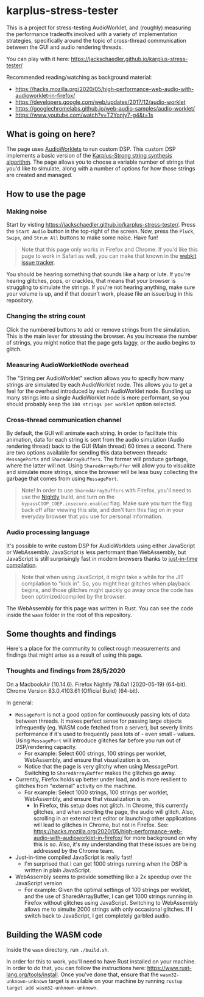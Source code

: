 # karplus-stress-tester
This is a project for stress-testing AudioWorklet, and (roughly) measuring the performance tradeoffs involved with a variety of implementation strategies, specifically around the topic of cross-thread communication between the GUI and audio rendering threads.

You can play with it here: https://jackschaedler.github.io/karplus-stress-tester/

Recommended reading/watching as background material: 
* https://hacks.mozilla.org/2020/05/high-performance-web-audio-with-audioworklet-in-firefox/
* https://developers.google.com/web/updates/2017/12/audio-worklet
* https://googlechromelabs.github.io/web-audio-samples/audio-worklet/
* https://www.youtube.com/watch?v=T2Yonjy7-g4&t=1s


## What is going on here?

The page uses [AudioWorklets](https://developers.google.com/web/updates/2017/12/audio-worklet) to run custom DSP. This custom DSP implements a basic version of the [Karplus-Strong string synthesis algorithm](https://en.wikipedia.org/wiki/Karplus%E2%80%93Strong_string_synthesis). The page allows you to choose a variable number of strings that you'd like to simulate, along with a number of options for how those strings are created and managed.


## How to use the page

### Making noise
Start by visting https://jackschaedler.github.io/karplus-stress-tester/. Press the `Start Audio` button in the top-right of the screen. Now, press the `Pluck`, `Swipe`, and `Strum All` buttons to make some noise. Have fun!

> Note that this page only works in Firefox and Chrome. If you'd like this page to work in Safari as well, you can make that known in the [webkit issue tracker](https://bugs.webkit.org/show_bug.cgi?id=182506). 

You should be hearing something that sounds like a harp or lute. If you're hearing glitches, pops, or crackles, that means that your browser is struggling to simulate the strings. If you're not hearing anything, make sure your volume is up, and if that doesn't work, please file an issue/bug in this repository.

### Changing the string count
Click the numbered buttons to add or remove strings from the simulation. This is the main lever for stressing the browser. As you increase the number of strings, you might notice that the page gets laggy, or the audio begins to glitch.

### Measuring AudioWorkletNode overhead
The "String per AudioWorklet" section allows you to specify how many strings are simulated by each AudioWorklet node. This allows you to get a feel for the overhead introduced by each AudioWorklet node. Bundling up many strings into a single AudioWorklet node is more performant, so you should probably keep the `100 strings per worklet` option selected.

### Cross-thread communication channel
By default, the GUI will animate each string. In order to facilitate this animation, data for each string is sent from the audio simulation (Audio rendering thread) back to the GUI (Main thread) 60 times a second. There are two options available for sending this data between threads: `MessagePorts` and `SharedArrayBuffers`. The former will produce garbage, where the latter will not. Using `SharedArrayBuffer` will allow you to visualize and simulate more strings, since the browser will be less busy collecting the garbage that comes from using `MessagePort`.

> Note! In order to use `SharedArrayBuffers` with Firefox, you'll need to use the [Nightly](https://www.mozilla.org/en-US/firefox/channel/desktop/) build, and turn on the `bypassCOOP_COEP.insecure.enabled` flag. Make sure you turn the flag back off after viewing this site, and don't turn this flag on in your everyday browser that you use for personal information.

### Audio processing language
It's possible to write custom DSP for AudioWorklets using either JavaScript or WebAssembly. JavaScript is less performant than WebAssembly, but JavaScript is still surprisingly fast in modern browsers thanks to [just-in-time compilation](https://hacks.mozilla.org/2017/02/a-crash-course-in-just-in-time-jit-compilers/).

> Note that when using JavaScript, it might take a while for the JIT compilation to "kick in". So, you might hear glitches when playback begins, and those glitches might quickly go away once the code has been optimized/compiled by the browser.

The WebAssembly for this page was written in Rust. You can see the code inside the `wasm` folder in the root of this repository.


## Some thoughts and findings

Here's a place for the community to collect rough measurements and findings that might arise as a result of using this page.

### Thoughts and findings from 28/5/2020

On a MacbookAir (10.14.6).
Firefox Nightly 78.0a1 (2020-05-19) (64-bit).
Chrome Version 83.0.4103.61 (Official Build) (64-bit).

In general:
* `MessagePort` is not a good option for continuously passing lots of data between threads. It makes perfect sense for passing large objects infrequently (eg. WASM code fetched from a server), but severly limits performance if it's used to frequently pass lots of - even small - values. Using `MessagePort` will introduce glitches far before you run out of DSP/rendering capacity. 
   * For example: Select 600 strings, 100 strings per worklet, WebAssembly, and ensure that visualization is on.
   * Notice that the page is very glitchy when using MessagePort. Switching to `SharedArrayBuffer` makes the glitches go away.
* Currently, Firefox holds up better under load, and is more resilient to glitches from "external" activity on the machine.
   * For example: Select 1000 strings, 100 strings per worklet, WebAssembly, and ensure that visualization is on.
     * In Firefox, this setup does not glitch. In Chrome, this currently glitches, and when scrolling the page, the audio will glitch. Also, scrolling in an external text editor or launching other applications will lead to glitches in Chrome, but not in Firefox. See: https://hacks.mozilla.org/2020/05/high-performance-web-audio-with-audioworklet-in-firefox/ for more background on why this is so. Also, it's my understanding that these issues are being addressed by the Chrome team.
* Just-in-time compiled JavaScript is really fast!
   * I'm surprised that I can get 1000 strings running when the DSP is written in plain JavaScript.
* WebAssembly seems to provide something like a 2x speedup over the JavaScript version
   * For example: Given the optimal settings of 100 strings per worklet, and the use of SharedArrayBuffer, I can get 1000 strings running in Firefox without glitches using JavaScript. Switching to WebAssembly allows me to simulte 2000 strings with only occasional glitches. If I switch back to JavaScript, I get completely garbled audio.

## Building the WASM code

Inside the `wasm` directory, run `./build.sh`. 

In order for this to work, you'll need to have Rust installed on your machine. In order to do that, you can follow the instructions here: https://www.rust-lang.org/tools/install. Once you've done that, ensure that the `wasm32-unknown-unknown` target is available on your machine by running `rustup target add wasm32-unknown-unknown`.

